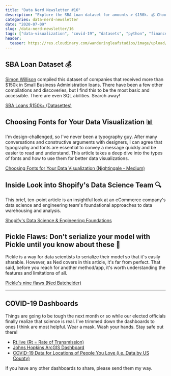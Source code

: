 ```yaml
---
title: "Data Nerd Newsletter #16"
description: "Explore the SBA Loan dataset for amounts > $150k. 💰 Choose better fonts for your data viz. 📊 A look inside Shopify's data science team. 🔍"
categories: data-nerd-newsletter
date: "2020-07-09"
slug: /data-nerd-newsletter/16
tags: ["data-visualization", "covid-19", "datasets", "python", "finance"]
header:
  teaser: https://res.cloudinary.com/wanderingleafstudios/image/upload/v1587682706/chrisjmears.com/data-nerd-newsletter-og.jpg
---
```


## SBA Loan Dataset 💰

[Simon Willison](https://github.com/simonw) compiled this dataset of companies that received more than \$150k in Small Business Administration loans. There have been a few other compilations and discoveries, but I find this to be the most basic and accessible. There are even SQL abilities. Search away!

[SBA Loans \$150k+ (Datasettes)](https://sba-loans-covid-19.datasettes.com/loans_150k_plus/foia_150k_plus)

## Choosing Fonts for Your Data Visualization 📊

I'm design-challenged, so I've never been a typography guy. After many conversations and constructive arguments with designers, I can agree that typography and fonts are essential to convey a message quickly and be easier to read and understand. This article takes a deep dive into the types of fonts and how to use them for better data visualizations.

[Choosing Fonts for Your Data Visualization (Nightingale - Medium)](https://medium.com/nightingale/choosing-a-font-for-your-data-visualization-2ed37afea637)

## Inside Look into Shopify's Data Science Team 🔍

This brief, ten-point article is an insightful look at an eCommerce company's data science and engineering team's foundational approaches to data warehousing and analysis.

[Shopify's Data Science & Engineering Foundations](https://engineering.shopify.com/blogs/engineering/shopifys-data-science-engineering-foundations)

## Pickle Flaws: Don't serialize your model with Pickle until you know about these 🥒

Pickle is a way for data scientists to serialize their model so that it's easily sharable. However, as Ned covers in this article, it's far from perfect. That said, before you reach for another method/app, it's worth understanding the features and limitations of all.

[Pickle's nine flaws (Ned Batchelder)](https://nedbatchelder.com/blog/202006/pickles_nine_flaws.html)

---

## COVID-19 Dashboards

Things are going to be tough the next month or so while our elected officials finally realize that science is real. I've trimmed down the dashboards to ones I think are most helpful. Wear a mask. Wash your hands. Stay safe out there!

- [Rt.live (Rt = Rate of Transmission)](https://rt.live)
- [Johns Hopkins ArcGIS Dashboard](https://www.arcgis.com/apps/opsdashboard/index.html#/bda7594740fd40299423467b48e9ecf6)
- [COVID-19 Data for Locations of People You Love (i.e. Data by US County)](http://91-divoc.com/pages/covid-by-your-locations/)

If you have any other dashboards to share, please send them my way.
